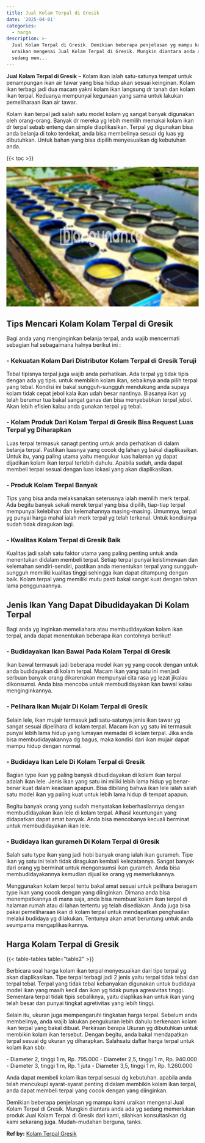 ```yaml
---
title: Jual Kolam Terpal di Gresik
date: '2025-04-01'
categories:
  - harga
description: >-
  Jual Kolam Terpal di Gresik. Demikian beberapa penjelasan yg mampu kami
  uraikan mengenai Jual Kolam Terpal di Gresik. Mungkin diantara anda ada yg
  sedang mem...
---
```


**Jual Kolam Terpal di Gresik** – Kolam ikan ialah satu-satunya tempat untuk penampungan ikan air tawar yang bisa hidup akan sesuai keinginan. Kolam ikan terbagi jadi dua macam yakni kolam ikan langsung dr tanah dan kolam ikan terpal. Keduanya mempunyai kegunaan yang sama untuk lakukan pemeliharaan ikan air tawar.

Kolam ikan terpal jadi salah satu model kolam yg sangat banyak digunakan oleh orang-orang. Banyak dr mereka yg lebih memilih memakai kolam ikan dr terpal sebab enteng dan simple diaplikasikan. Terpal yg digunakan bisa anda belanja di toko terdekat, anda bisa membelinya sesuai dg luas yg dibutuhkan. Untuk bahan yang bisa dipilih menyesuaikan dg kebutuhan anda.

{{< toc >}}

![Jual Kolam Terpal di Gresik](/images/jual-kolam-terpal-33.png)

## Tips Mencari Kolam Kolam Terpal di Gresik

Bagi anda yang menginginkan belanja terpal, anda wajib mencermati sebagian hal sebagaimana halnya berikut ini :

### \- Kekuatan Kolam Dari Distributor Kolam Terpal di Gresik Teruji

Tebal tipisnya terpal juga wajib anda perhatikan. Ada terpal yg tidak tipis dengan ada yg tipis. untuk membikin kolam ikan, sebaiknya anda pilih terpal yang tebal. Kondisi ini bakal sungguh-sungguh mendukung anda supaya kolam tidak cepat jebol kala ikan udah besar nantinya. Biasanya ikan yg telah berumur tua bakal sangat ganas dan bisa menyebabkan terpal jebol. Akan lebih efisien kalau anda gunakan terpal yg tebal.

### \- Kolam Produk Dari Kolam Terpal di Gresik Bisa Request Luas Terpal yg Diharapkan

Luas terpal termasuk sanagt penting untuk anda perhatikan di dalam belanja terpal. Pastikan luasnya yang cocok dg lahan yg bakal diaplikasikan. Untuk itu, yang paling utama yaitu mengukur luas halaman yg dapat dijadikan kolam ikan terpal terlebih dahulu. Apabila sudah, anda dapat membeli terpal sesuai dengan luas lokasi yang akan diaplikasikan.

### \- Produk Kolam Terpal Banyak

Tips yang bisa anda melaksanakan seterusnya ialah memilih merk terpal. Ada begitu banyak sekali merek terpal yang bisa dipilih, tiap-tiap terpal mempunyai kelebihan dan kelemahannya masing-masing. Umumnya, terpal yg punyai harga mahal ialah merk terpal yg telah terkenal. Untuk kondisinya sudah tidak diragukan lagi.

### \- Kwalitas Kolam Terpal di Gresik Baik

Kualitas jadi salah satu faktor utama yang paling penting untuk anda menentukan didalam membeli terpal. Setiap terpal punyai keistimewaan dan kelemahan sendiri-sendiri, pastikan anda menentukan terpal yang sungguh-sungguh memiliki kualitas tinggi sehingga ikan dapat ditampung dengan baik. Kolam terpal yang memiliki mutu pasti bakal sangat kuat dengan tahan lama penggunaannya.

## Jenis Ikan Yang Dapat Dibudidayakan Di Kolam Terpal

Bagi anda yg inginkan memeliahara atau membudidayakan kolam ikan terpal, anda dapat menentukan beberapa ikan contohnya berikut!

### \- Budidayakan Ikan Bawal Pada Kolam Terpal di Gresik

Ikan bawal termasuk jadi beberapa model ikan yg yang cocok dengan untuk anda budidayakan di kolam terpal. Macam ikan yang satu ini menjadi serbuan banyak orang dikarenakan mempunyai cita rasa yg lezat jikalau dikonsumsi. Anda bisa mencoba untuk membudidayakan kan bawal kalau menginginkannya.

### \- Pelihara Ikan Mujair Di Kolam Terpal di Gresik

Selain lele, ikan mujair termasuk jadi satu-satunya jenis ikan tawar yg sangat sesuai dipelihara di kolam terpal. Macam ikan yg satu ini termasuk punyai lebih lama hidup yang lumayan memadai di kolam terpal. Jika anda bisa membudidayakannya dg bagus, maka kondisi dari ikan mujair dapat mampu hidup dengan normal.

### \- Budidaya Ikan Lele Di Kolam Terpal di Gresik

Bagian type ikan yg paling banyak dibudidayakan di kolam ikan terpal adalah ikan lele. Jenis ikan yang satu ini miliki lebih lama hidup yg benar-benar kuat dalam keadaan apapun. Bisa dibilang bahwa ikan lele ialah salah satu model ikan yg paling kuat untuk lebih lama hidup di tempat apapun.

Begitu banyak orang yang sudah menyatakan keberhasilannya dengan membudidayakan ikan lele di kolam terpal. Alhasil keuntungan yang didapatkan dapat amat banyak. Anda bisa mencobanya kecuali berminat untuk membudidayakan ikan lele.

### \- Budidaya Ikan gurameh Di Kolam Terpal di Gresik

Salah satu type ikan yang jadi hobi banyak orang ialah ikan gurameh. Tipe ikan yg satu ini telah tidak diragukan kembali kelezatannya. Sangat banyak dari orang yg berminat untuk mengonsumsi ikan gurameh. Anda bisa membudidayakannya kemudian dijual ke orang yg memerlukannya.

Menggunakan kolam terpal tentu bakal amat sesuai untuk pelihara beragam type ikan yang cocok dengan yang diinginkan. Dimana anda bisa menempatkannya di mana saja, anda bisa membuat kolam ikan terpal di halaman rumah atau di lahan tertentu yg telah disediakan. Anda juga bisa pakai pemeliharaan ikan di kolam terpal untuk mendapatkan penghasilan melalui budidaya yg dilakukan. Tentunya akan amat beruntung untuk anda seumpama mengaplikasikannya.

## Harga Kolam Terpal di Gresik

{{< table-tables table="table2" >}}

Berbicara soal harga kolam ikan terpal menyesuaikan dari tipe terpal yg akan diaplikasikan. Tipe terpal terbagi jadi 2 jenis yaitu terpal tidak tebal dan terpal tebal. Terpal yang tidak tebal kebanyakan digunakan untuk budidaya model ikan yang masih kecil dan ikan yg tidak punya agresivitas tinggi. Sementara terpal tidak tipis sebaliknya, yaitu diaplikasikan untuk ikan yang telah besar dan punyai tingkat agretivitas yang lebih tinggi.

Selain itu, ukuran juga mempengaruhi tingkatan harga terpal. Sebelum anda membelinya, anda wajib lakukan pengukuran lebih dahulu berkenaan kolam ikan terpal yang bakal dibuat. Perkiraan berapa Ukuran yg dibutuhkan untuk membikin kolam ikan tersebut. Dengan begitu, anda bakal mendapatkan terpal sesuai dg ukuran yg diharapkan. Salahsatu daftar harga terpal untuk kolam ikan sbb:

\- Diameter 2, tinggi 1 m, Rp. 795.000 - Diameter 2,5, tinggi 1 m, Rp. 940.000 - Diameter 3, tinggi 1 m, Rp. 1 juta - Diameter 3,5, tinggi 1 m, Rp. 1.260.000

Anda dapat membeli kolam ikan terpal sesuai dg kebutuhan. apabila anda telah mencukupi syarat-syarat penting didalam membikin kolam ikan terpal, anda dapat membeli terpal yang cocok dengan yang diinginkan.

Demikian beberapa penjelasan yg mampu kami uraikan mengenai Jual Kolam Terpal di Gresik. Mungkin diantara anda ada yg sedang memerlukan produk Jual Kolam Terpal di Gresik dari kami, silahkan konsultasikan dg kami sekarang juga. Mudah-mudahan berguna, tanks.

**Ref by:** [Kolam Terpal Gresik](https://id.wikipedia.org/wiki/Kolam)
